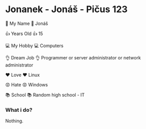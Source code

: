 # Jonanek - Jonáš - Pičus 123

🙌 My Name 🙌 Jonáš

👍 Years Old 👍 15

💻 My Hobby 💻 Computers

👌 Dream Job 👌 Programmer or server administrator or network administrator

❤️ Love ❤️ Linux

😡 Hate 😡 Windows

📚 School 📚 Random high school - IT

### What i do?
Nothing.


